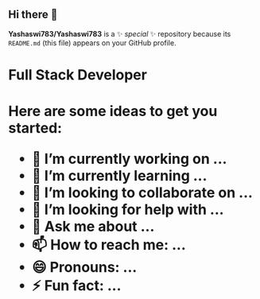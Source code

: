 ## Hi there 👋


**Yashaswi783/Yashaswi783** is a ✨ _special_ ✨ repository because its `README.md` (this file) appears on your GitHub profile.
<h1>Full Stack Developer<h1>

Here are some ideas to get you started:

- 🔭 I’m currently working on ...
- 🌱 I’m currently learning ...
- 👯 I’m looking to collaborate on ...
- 🤔 I’m looking for help with ...
- 💬 Ask me about ...
- 📫 How to reach me: ...
- 😄 Pronouns: ...
- ⚡ Fun fact: ...


